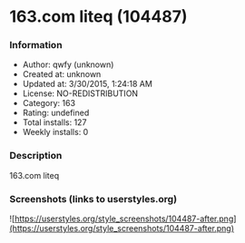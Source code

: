 # 163.com liteq (104487)

### Information
- Author: qwfy (unknown)
- Created at: unknown
- Updated at: 3/30/2015, 1:24:18 AM
- License: NO-REDISTRIBUTION
- Category: 163
- Rating: undefined
- Total installs: 127
- Weekly installs: 0


### Description
163.com liteq


### Screenshots (links to userstyles.org)
![https://userstyles.org/style_screenshots/104487-after.png](https://userstyles.org/style_screenshots/104487-after.png)


